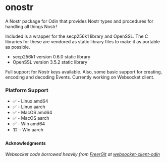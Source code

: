 # onostr

A Nostr package for Odin that provides Nostr types and procedures for handling all things Nostr!

Included is a wrapper for the secp256k1 library and OpenSSL. The C libraries for these are vendored as static library files to make it as portable as possible.

* secp256k1 version 0.6.0 static library
* OpenSSL version 3.5.2 static library

Full support for Nostr keys available. Also, some basic support for creating, encoding and decoding Events. Currently working on Websocket client.

### Platform Support

* ✅ - Linux amd64
* ✅ - Linux aarch
* ✅ - MacOS amd64
* ✅ - MacOS aarch
* ✅ - Win amd64
* 🏗️ - Win aarch


#### Acknowledgments
*Websocket code borrowed heavily from [FreerGit](https://github.com/FreerGit) at [websocket-client-odin](https://github.com/FreerGit/websocket-client-odin)*